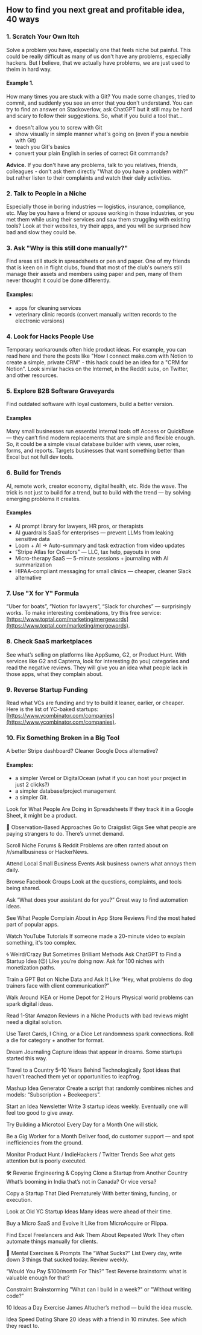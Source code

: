 ## How to find you next great and profitable idea, 40 ways


### 1. Scratch Your Own Itch
Solve a problem you have, especially one that feels niche but painful. This could be really difficult as many of us don't have any problems, especially hackers. But I believe, that we actually have problems, we are just used to theim in hard way. 
#### Example 1. 
How many times you are stuck with a Git? You made some changes, tried to commit, and suddenly you see an error that you don't understand. You can try to find an answer on Stackoverlow, ask ChatGPT but it still may be hard and scary to follow their suggestions. So, what if you build a tool that...
- doesn't allow you to screw with Git
- show visually in simple manner what's going on (even if you a newbie with Git)
- teach you Git's basics
- convert your plain English in series of correct Git commands?

**Advice.** If you don't have any problems, talk to you relatives, friends, colleagues - don't ask them directly "What do you have a problem with?" but rather listen to their complaints and watch their daily activities.

### 2. Talk to People in a Niche
Especially those in boring industries — logistics, insurance, compliance, etc. May be you have a friend or spouse working in those industries, or you met them while using their services and saw them struggling with existing tools? Look at their websites, try their apps, and you will be surprised how bad and slow they could be.

### 3. Ask "Why is this still done manually?"
Find areas still stuck in spreadsheets or pen and paper. One of my friends that is keen on in flight clubs, found that most of the club's owners still manage their assets and members using paper and pen, many of them never thought it could be done differently.

#### Examples:
- apps for cleaning services
- veterinary clinic records (convert manually written records to the electronic versions)

### 4. Look for Hacks People Use
Temporary workarounds often hide product ideas. For example, you can read here and there the posts like "How I connect make.com with Notion to create a simple, private CRM" - this hack could be an idea for a "CRM for Notion". Look similar hacks on the Internet, in the Reddit subs, on Twitter, and other resources.

### 5. Explore B2B Software Graveyards
Find outdated software with loyal customers, build a better version. 
#### Examples
Many small businesses run essential internal tools off Access or QuickBase — they can’t find modern replacements that are simple and flexible enough. So, it could be a simple visual database builder with views, user roles, forms, and reports. Targets businesses that want something better than Excel but not full dev tools.

### 6. Build for Trends
AI, remote work, creator economy, digital health, etc. Ride the wave. The trick is not just to build for a trend, but to build with the trend — by solving emerging problems it creates.

#### Examples
- AI prompt library for lawyers, HR pros, or therapists
- AI guardrails SaaS for enterprises — prevent LLMs from leaking sensitive data
- Loom + AI → Auto-summary and task extraction from video updates
- “Stripe Atlas for Creators” — LLC, tax help, payouts in one
- Micro-therapy SaaS — 5-minute sessions + journaling with AI summarization
- HIPAA-compliant messaging for small clinics — cheaper, cleaner Slack alternative

### 7. Use "X for Y" Formula
“Uber for boats”, “Notion for lawyers”, “Slack for churches” — surprisingly works. To make interesting combinations, try this free service: [https://www.toptal.com/marketing/mergewords](https://www.toptal.com/marketing/mergewords).

### 8. Check SaaS marketplaces
See what’s selling on platforms like AppSumo, G2, or Product Hunt. With services like G2 and Capterra, look for interesting (to you) categories and read the negative reviews. They will give you an idea what people lack in those apps, what they complain about.

### 9. Reverse Startup Funding
Read what VCs are funding and try to build it leaner, earlier, or cheaper. Here is the list of YC-baked startups: [https://www.ycombinator.com/companies](https://www.ycombinator.com/companies).

### 10. Fix Something Broken in a Big Tool 
A better Stripe dashboard? Cleaner Google Docs alternative?
#### Examples:
- a simpler Vercel or DigitalOcean (what if you can host your project in just 2 clicks?)
- a simpler database/project management
- a simpler Git.

Look for What People Are Doing in Spreadsheets
If they track it in a Google Sheet, it might be a product.

👀 Observation-Based Approaches
Go to Craigslist Gigs
See what people are paying strangers to do. There’s unmet demand.

Scroll Niche Forums & Reddit
Problems are often ranted about on /r/smallbusiness or HackerNews.

Attend Local Small Business Events
Ask business owners what annoys them daily.

Browse Facebook Groups
Look at the questions, complaints, and tools being shared.

Ask “What does your assistant do for you?”
Great way to find automation ideas.

See What People Complain About in App Store Reviews
Find the most hated part of popular apps.

Watch YouTube Tutorials
If someone made a 20-minute video to explain something, it's too complex.

🌀 Weird/Crazy But Sometimes Brilliant Methods
Ask ChatGPT to Find a Startup Idea (😉)
Like you’re doing now. Ask for 100 niches with monetization paths.

Train a GPT Bot on Niche Data and Ask It
Like “Hey, what problems do dog trainers face with client communication?”

Walk Around IKEA or Home Depot for 2 Hours
Physical world problems can spark digital ideas.

Read 1-Star Amazon Reviews in a Niche
Products with bad reviews might need a digital solution.

Use Tarot Cards, I Ching, or a Dice
Let randomness spark connections. Roll a die for category + another for format.

Dream Journaling
Capture ideas that appear in dreams. Some startups started this way.

Travel to a Country 5–10 Years Behind Technologically
Spot ideas that haven’t reached them yet or opportunities to leapfrog.

Mashup Idea Generator
Create a script that randomly combines niches and models: “Subscription + Beekeepers”.

Start an Idea Newsletter
Write 3 startup ideas weekly. Eventually one will feel too good to give away.

Try Building a Microtool Every Day for a Month
One will stick.

Be a Gig Worker for a Month
Deliver food, do customer support — and spot inefficiencies from the ground.

Monitor Product Hunt / IndieHackers / Twitter Trends
See what gets attention but is poorly executed.

🛠 Reverse Engineering & Copying
Clone a Startup from Another Country
What’s booming in India that’s not in Canada? Or vice versa?

Copy a Startup That Died Prematurely
With better timing, funding, or execution.

Look at Old YC Startup Ideas
Many ideas were ahead of their time.

Buy a Micro SaaS and Evolve It
Like from MicroAcquire or Flippa.

Find Excel Freelancers and Ask Them About Repeated Work
They often automate things manually for clients.

🧪 Mental Exercises & Prompts
The “What Sucks?” List
Every day, write down 3 things that sucked today. Review weekly.

“Would You Pay $100/month For This?” Test
Reverse brainstorm: what is valuable enough for that?

Constraint Brainstorming
"What can I build in a week?" or "Without writing code?"

10 Ideas a Day Exercise
James Altucher’s method — build the idea muscle.

Idea Speed Dating
Share 20 ideas with a friend in 10 minutes. See which they react to.
